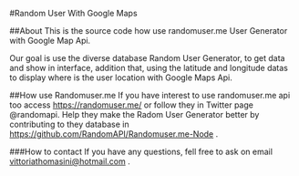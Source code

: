 #Random User With Google Maps

##About 
This is the source code how use randomuser.me User Generator with Google Map Api.

Our goal is use the diverse database Random User Generator, to get data and show in interface, addition that, using the latitude and longitude datas to display where is the user location with Google Maps Api. 

##How use Randomuser.me 
If you have interest to use randomuser.me api too access https://randomuser.me/ or follow they in Twitter page @randomapi.
Help they make the Radom User Generator better by contributing to they database in https://github.com/RandomAPI/Randomuser.me-Node .

###How to contact
If you have any questions, fell free to ask on email vittoriathomasini@hotmail.com .
